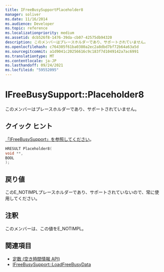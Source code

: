 ```yaml
---
title: IFreeBusySupportPlaceholder8
manager: soliver
ms.date: 11/16/2014
ms.audience: Developer
ms.topic: reference
ms.localizationpriority: medium
ms.assetid: dcb526f8-1476-39da-cb07-42575db94320
description: このメンバーはプレースホルダーであり、サポートされていません。
ms.openlocfilehash: c764305f61ba0380a2ec2a8dbd7bf72b64a63a5d
ms.sourcegitcommit: a1d9041c20256616c9c183f7d1049142a7ac6991
ms.translationtype: MT
ms.contentlocale: ja-JP
ms.lasthandoff: 09/24/2021
ms.locfileid: "59552095"
---
```

# <a name="ifreebusysupportplaceholder8"></a>IFreeBusySupport::Placeholder8

このメンバーはプレースホルダーであり、サポートされていません。
  
## <a name="quick-info"></a>クイック ヒント

[「IFreeBusySupport」を参照してください](ifreebusysupport.md)。
  
```cpp
HRESULT Placeholder8( 
void **, 
BOOL  
);
```

## <a name="return-values"></a>戻り値

このE_NOTIMPLプレースホルダーであり、サポートされていないので、常に使用してください。
  
## <a name="remarks"></a>注釈

このメンバーは、この値をE_NOTIMPL。
  
## <a name="see-also"></a>関連項目

- [定数 (空き時間情報 API)](constants-free-busy-api.md)
- [IFreeBusySupport::LoadFreeBusyData](ifreebusysupport-loadfreebusydata.md)


